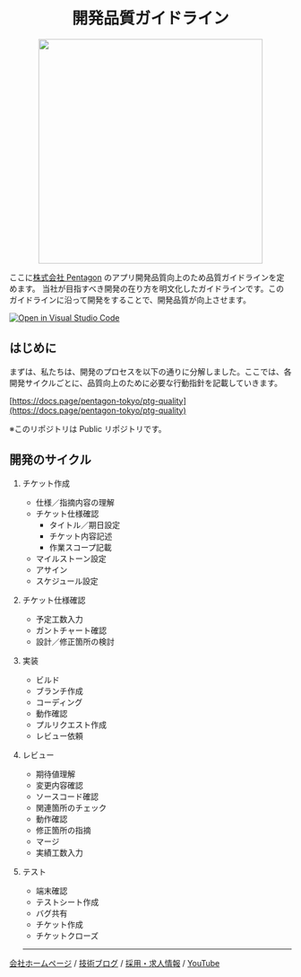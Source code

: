 <h1 align="center">開発品質ガイドライン</h1>

<p align="center">
<img src="https://pentagon.tokyo/wp-content/themes/luxech/assets/img/materials/top/ptg_firstview.png" width="400px" />
</p>

ここに[株式会社 Pentagon](https://pentagon.tokyo/) のアプリ開発品質向上のため品質ガイドラインを定めます。
当社が目指すべき開発の在り方を明文化したガイドラインです。このガイドラインに沿って開発をすることで、開発品質が向上させます。

[![Open in Visual Studio Code](https://img.shields.io/static/v1?logo=visualstudiocode&label=&message=Open%20in%20Visual%20Studio%20Code&labelColor=2c2c32&color=007acc&logoColor=007acc)](https://open.vscode.dev/pentagon-tokyo/ptg-quality)

## はじめに

まずは、私たちは、開発のプロセスを以下の通りに分解しました。ここでは、各開発サイクルごとに、品質向上のために必要な行動指針を記載していきます。

[https://docs.page/pentagon-tokyo/ptg-quality](https://docs.page/pentagon-tokyo/ptg-quality)

※このリポジトリは Public リポジトリです。

## 開発のサイクル

1. チケット作成

   - 仕様／指摘内容の理解
   - チケット仕様確認
     - タイトル／期日設定
     - チケット内容記述
     - 作業スコープ記載
   - マイルストーン設定
   - アサイン
   - スケジュール設定

2. チケット仕様確認

   - 予定工数入力
   - ガントチャート確認
   - 設計／修正箇所の検討

3. 実装

   - ビルド
   - ブランチ作成
   - コーディング
   - 動作確認
   - プルリクエスト作成
   - レビュー依頼

4. レビュー

   - 期待値理解
   - 変更内容確認
   - ソースコード確認
   - 関連箇所のチェック
   - 動作確認
   - 修正箇所の指摘
   - マージ
   - 実績工数入力

5. テスト

   - 端末確認
   - テストシート作成
   - バグ共有
   - チケット作成
   - チケットクローズ

   ***

[会社ホームページ](https://pentagon.tokyo/) /
[技術ブログ](https://blog.pentagon.tokyo/) /
[採用・求人情報](https://job.pentagon.tokyo/) /
[YouTube](https://www.youtube.com/@pentagon-tokyo/videos)
